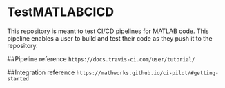 # TestMATLABCICD
This repository is meant to test CI/CD pipelines for MATLAB code.
This pipeline enables a user to build and test their code as they push it to the repository.

##Pipeline reference
```https://docs.travis-ci.com/user/tutorial/```

##Integration reference
```https://mathworks.github.io/ci-pilot/#getting-started```
